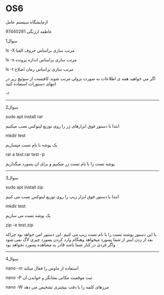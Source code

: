 # OS6

ازمایشگاه سیستم عامل

عاطفه ارژنگی 97440281

سوال1

ls -X      مرتب سازی براساس حروف الفبا

ls -s    مرتب سازی براساس اندازه  پرونده

ls -t     مرتب سازی براساس زمان اصلاح 

اگر می خواهید همه ی اطلاعات به صورت نزولی مرتب شوند کافیست از سوئیچ زیر در انتهای دستورات استفاده کنید 

-r
________________________________________________________________________________________________________________________________________________________________________________
سوال2

sudo apt install rar 

ابتدا با دستور فوق ابزارهای رَر را روی توزیع لینوکس نصب میکنیم

mkdir test

یک پوشه با نام تست میسازیم

rar a test.rar test -p

پوشه تست را با نام تست رَر میکنیم و برای ان پسورد میگذاریم

_______________________________________________________________________________________________________________________________________________________________________________
سوال3

sudo apt install zip 

ابتدا با دستور فوق ابزار زیپ را روی توزیع لینوکس نصب می کنیم

mkdir test

یک پوشه تست می سازیم 

zip -e test.zip 

با این دستور پوشته تست را با نام تست زیپ می کنیم .این دستور امن خواهد بود چراکه بعد از زدن اینتر از شما پسورد میخواهد وهنگام وارد کردن پسورد چیزی لاگ نمی شود واگر فردی در کنار شما باشد قادر به مشاهده پسورد نخواهد بود
________________________________________________________________________________________________________________________________________________________________________________
سوال4

nano -m     استفاده از ماوس را فعال میکند

nano -P      ثبت موقعیت مکانی نشانگر و خواندن ان 

nano -W     مرزهای کلمه را با دقت بیشتری تشخیص می دهد 
